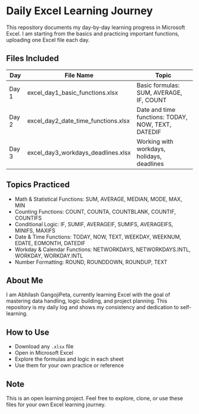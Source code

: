 # Daily Excel Learning Journey

This repository documents my day-by-day learning progress in Microsoft Excel. I am starting from the basics and practicing important functions, uploading one Excel file each day.


## Files Included

| Day | File Name                             | Topic                                    |
|-----|----------------------------------------|------------------------------------------|
| Day 1 | excel_day1_basic_functions.xlsx        | Basic formulas: SUM, AVERAGE, IF, COUNT |
| Day 2 | excel_day2_date_time_functions.xlsx    | Date and time functions: TODAY, NOW, TEXT, DATEDIF |
| Day 3 | excel_day3_workdays_deadlines.xlsx     | Working with workdays, holidays, deadlines |


## Topics Practiced

- Math & Statistical Functions: SUM, AVERAGE, MEDIAN, MODE, MAX, MIN  
- Counting Functions: COUNT, COUNTA, COUNTBLANK, COUNTIF, COUNTIFS  
- Conditional Logic: IF, SUMIF, AVERAGEIF, SUMIFS, AVERAGEIFS, MINIFS, MAXIFS  
- Date & Time Functions: TODAY, NOW, TEXT, WEEKDAY, WEEKNUM, EDATE, EOMONTH, DATEDIF  
- Workday & Calendar Functions: NETWORKDAYS, NETWORKDAYS.INTL, WORKDAY, WORKDAY.INTL  
- Number Formatting: ROUND, ROUNDDOWN, ROUNDUP, TEXT  



## About Me

I am Abhilash GangojiPeta, currently learning Excel with the goal of mastering data handling, logic building, and project planning. This repository is my daily log and shows my consistency and dedication to self-learning.


## How to Use

- Download any `.xlsx` file
- Open in Microsoft Excel
- Explore the formulas and logic in each sheet
- Use them for your own practice or reference


## Note

This is an open learning project. Feel free to explore, clone, or use these files for your own Excel learning journey.
